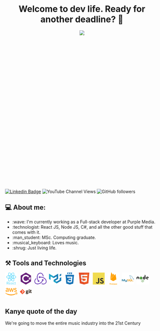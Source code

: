<h1 align="center">
  Welcome to dev life. Ready for another deadline? 👋
</h1>

<div style="width:100%;height:0;padding-bottom:100%;position:relative;" align="center">
  <img src="https://media.giphy.com/media/v1.Y2lkPTc5MGI3NjExN3BobXBodnFtbzM4b3h1ZTNnNjdmczBsODM4Njg5enVpNmd5b3M3biZlcD12MV9pbnRlcm5hbF9naWZfYnlfaWQmY3Q9Zw/CrFLL3CnRpw5ddlBMm/giphy.gif" width="100" />
</div>

[![Linkedin Badge](https://img.shields.io/badge/LinkedIn-blue?style=flat-squarelogo=linkedin&logoColor=white&style=for-the-badge)](https://www.linkedin.com/in/thinley-norbu-652847167/)
![YouTube Channel Views](https://img.shields.io/youtube/channel/views/UCYRLqThkOVjysBOM6fgkqmQ)
![GitHub followers](https://img.shields.io/github/followers/thinleyN)


:computer: About me: 
---
<ul>
  <li>
    :wave: I'm currently working as a Full-stack developer at Purple Media. 
  </li>
  <li>
    :technologist: React JS, Node JS, C#, and all the other good stuff that comes with it.
  </li>
  <li>
    :man_student: MSc. Computing graduate.
  </li>
  <li>
    :musical_keyboard: Loves music.
  </li>
  <li>
    :shrug: Just living life.
  </li>
</ul>

:hammer_and_pick: Tools and Technologies
---
<div>
  <img src="https://github.com/devicons/devicon/blob/master/icons/react/react-original-wordmark.svg" title="React" alt="React" width="40" height="40"/>&nbsp;
  <img src="https://github.com/devicons/devicon/blob/master/icons/csharp/csharp-plain.svg" title="CSharp" alt="Csharp" width="40" height="40" />&nbsp;
  <img src="https://github.com/devicons/devicon/blob/master/icons/redux/redux-original.svg" title="Redux" alt="Redux " width="40" height="40"/>&nbsp;
  <img src="https://github.com/devicons/devicon/blob/master/icons/materialui/materialui-original.svg" title="Material UI" alt="Material UI" width="40" height="40"/>&nbsp;
  <img src="https://github.com/devicons/devicon/blob/master/icons/css3/css3-plain-wordmark.svg"  title="CSS3" alt="CSS" width="40" height="40"/>&nbsp;
  <img src="https://github.com/devicons/devicon/blob/master/icons/html5/html5-original.svg" title="HTML5" alt="HTML" width="40" height="40"/>&nbsp;
  <img src="https://github.com/devicons/devicon/blob/master/icons/javascript/javascript-original.svg" title="JavaScript" alt="JavaScript" width="40" height="40"/>&nbsp;
  <img src="https://github.com/devicons/devicon/blob/master/icons/firebase/firebase-plain-wordmark.svg" title="Firebase" alt="Firebase" width="40" height="40"/>&nbsp;
  <img src="https://github.com/devicons/devicon/blob/master/icons/mysql/mysql-original-wordmark.svg" title="MySQL"  alt="MySQL" width="40" height="40"/>&nbsp;
  <img src="https://github.com/devicons/devicon/blob/master/icons/nodejs/nodejs-original-wordmark.svg" title="NodeJS" alt="NodeJS" width="40" height="40"/>&nbsp;
  <img src="https://github.com/devicons/devicon/blob/master/icons/amazonwebservices/amazonwebservices-plain-wordmark.svg" title="AWS" alt="AWS" width="40" height="40"/>&nbsp;
  <img src="https://github.com/devicons/devicon/blob/master/icons/git/git-original-wordmark.svg" title="Git" **alt="Git" width="40" height="40"/>
</div


---

Kanye quote of the day
---
We&#39;re going to move the entire music industry into the 21st Century